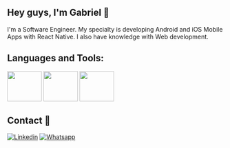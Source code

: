 ## Hey guys, I'm Gabriel 👋

<p>I'm a Software Engineer. My specialty is developing Android and iOS Mobile Apps with React Native.
I also have knowledge with Web development.</p>

<h2>Languages and Tools:</h2>
<div>
  <img src="https://cdn.jsdelivr.net/gh/devicons/devicon/icons/react/react-original-wordmark.svg" height="70" width="80">
  <img src="https://cdn.jsdelivr.net/gh/devicons/devicon/icons/typescript/typescript-plain.svg" height="70" width="80">
  <img src="https://cdn.jsdelivr.net/gh/devicons/devicon/icons/nodejs/nodejs-original.svg" height="70" width="80">
</div>

<h2>Contact 📱</h2>

[![Linkedin](https://img.shields.io/badge/LinkedIn-0077B5?style=for-the-badge&logo=linkedin&logoColor=white)](https://www.linkedin.com/in/gabriel-santana-bb1670255/)
[![Whatsapp](https://img.shields.io/badge/WhatsApp-25D366?style=for-the-badge&logo=whatsapp&logoColor=white)](https://api.whatsapp.com/send?phone=5521973666349)
